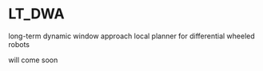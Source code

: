 # LT_DWA
long-term dynamic window approach local planner for differential wheeled robots

will come soon
